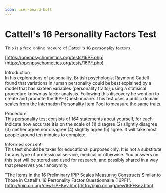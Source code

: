 ```yaml
---
icon: user-beard-bolt
---
```


# Cattell's 16 Personality Factors Test

This is a free online meaure of Cattell's 16 personality factors.

[https://openpsychometrics.org/tests/16PF.php](https://openpsychometrics.org/tests/16PF.php)

Introduction\
In his explorations of personality, British psychologist Raymond Cattell found that variations in human personality could be best explained by a model that has sixteen variables (personality traits), using a statisical procedure known as factor analysis. Following this discovery he went on to create and promote the 16PF Questionnaire. This test uses a public domain scales from the Internation Personality Item Pool to measure the same traits.

Procedure\
This personality test consists of 164 statements about yourself, for each indicate how accurate it is on the scale of (1) disagree (2) slightly disagree (3) niether agree nor disagree (4) slightly agree (5) agree. It will take most people around ten minutes to complete.

Informed consent\
This test should be taken for educational purposes only. It is not a substitute for any type of professional service, medical or otherwise. You answers on this test will be stored and used for research, and possibly shared in a way that preserves your anonymity.

"The Items in the 16 Preliminary IPIP Scales Measuring Constructs Similar to Those in Cattell's 16 Personality Factor Questionnaire (16PF)". [http://ipip.ori.org/new16PFKey.htm](http://ipip.ori.org/new16PFKey.htm)
